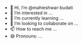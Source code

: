 - 👋 Hi, I’m @mahieshwar-budati
- 👀 I’m interested in ...
- 🌱 I’m currently learning ...
- 💞️ I’m looking to collaborate on ...
- 📫 How to reach me ...
- 😄 Pronouns: ...


<!---
mahieshwar-budati/mahieshwar-budati is a ✨ special ✨ repository because its `README.md` (this file) appears on your GitHub profile.
You can click the Preview link to take a look at your changes.
--->
